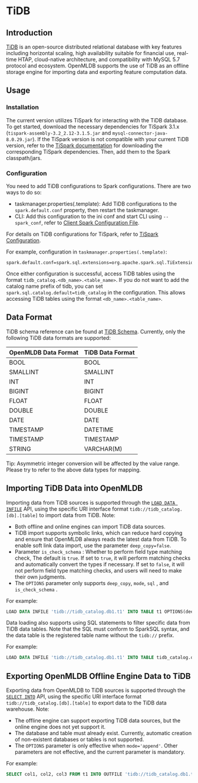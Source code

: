 # TiDB

## Introduction

[TiDB](https://docs.pingcap.com/) is an open-source distributed relational database with key features including horizontal scaling, high availability suitable for financial use, real-time HTAP, cloud-native architecture, and compatibility with MySQL 5.7 protocol and ecosystem. OpenMLDB supports the use of TiDB as an offline storage engine for importing data and exporting feature computation data.

## Usage

### Installation

The current version utilizes TiSpark for interacting with the TiDB database. To get started, download the necessary dependencies for TiSpark 3.1.x (`tispark-assembly-3.2_2.12-3.1.5.jar` and `mysql-connector-java-8.0.29.jar`). If the TiSpark version is not compatible with your current TiDB version, refer to the [TiSpark documentation](https://docs.pingcap.com/tidb/stable/tispark-overview) for downloading the corresponding TiSpark dependencies. Then, add them to the Spark classpath/jars.


### Configuration

You need to add TiDB configurations to Spark configurations. There are two ways to do so:

- taskmanager.properties(.template): Add TiDB configurations to the `spark.default.conf` property, then restart the taskmanager.
- CLI: Add this configuration to the ini conf and start CLI using `--spark_conf`, refer to [Client Spark Configuration File](../../reference/client_config/client_spark_config.md).

For details on TiDB configurations for TiSpark, refer to [TiSpark Configuration](https://docs.pingcap.com/tidb/stable/tispark-overview#tispark-configurations).

For example, configuration in `taskmanager.properties(.template)`:

```properties
spark.default.conf=spark.sql.extensions=org.apache.spark.sql.TiExtensions;spark.sql.catalog.tidb_catalog=org.apache.spark.sql.catalyst.catalog.TiCatalog;spark.sql.catalog.tidb_catalog.pd.addresses=127.0.0.1:2379;spark.tispark.pd.addresses=127.0.0.1:2379;spark.sql.tidb.addr=127.0.0.1;spark.sql.tidb.port=4000;spark.sql.tidb.user=root;spark.sql.tidb.password=root;
```

Once either configuration is successful, access TiDB tables using the format `tidb_catalog.<db_name>.<table_name>`. If you do not want to add the catalog name prefix of tidb, you can set `spark.sql.catalog.default=tidb_catalog` in the configuration. This allows accessing TiDB tables using the format `<db_name>.<table_name>`.

## Data Format

TiDB schema reference can be found at [TiDB Schema](https://docs.pingcap.com/tidb/stable/data-type-overview). Currently, only the following TiDB data formats are supported:

| OpenMLDB Data Format | TiDB Data Format |
|----------------------|------------------|
| BOOL                 | BOOL             |
| SMALLINT             | SMALLINT         |
| INT                  | INT              |
| BIGINT               | BIGINT           |
| FLOAT                | FLOAT            |
| DOUBLE               | DOUBLE           |
| DATE                 | DATE             |
| TIMESTAMP            | DATETIME         |
| TIMESTAMP            | TIMESTAMP        |
| STRING               | VARCHAR(M)       |

Tip: Asymmetric integer conversion will be affected by the value range. Please try to refer to the above data types for mapping.

## Importing TiDB Data into OpenMLDB

Importing data from TiDB sources is supported through the [`LOAD DATA INFILE`](../../openmldb_sql/dml/LOAD_DATA_STATEMENT.md) API, using the specific URI interface format `tidb://tidb_catalog.[db].[table]` to import data from TiDB. Note:

- Both offline and online engines can import TiDB data sources.
- TiDB import supports symbolic links, which can reduce hard copying and ensure that OpenMLDB always reads the latest data from TiDB. To enable soft link data import, use the parameter `deep_copy=false`.
- Parameter `is_check_schema` : Whether to perform field type matching check, The default is `true`. If set to `true`, it will perform matching checks and automatically convert the types if necessary. If set to `false`, it will not perform field type matching checks, and users will need to make their own judgments.
- The `OPTIONS` parameter only supports `deep_copy`, `mode`, `sql` , and `is_check_schema` .

For example:

```sql
LOAD DATA INFILE 'tidb://tidb_catalog.db1.t1' INTO TABLE t1 OPTIONS(deep_copy=false);
```

Data loading also supports using SQL statements to filter specific data from TiDB data tables. Note that the SQL must conform to SparkSQL syntax, and the data table is the registered table name without the `tidb://` prefix.

For example:

```sql
LOAD DATA INFILE 'tidb://tidb_catalog.db1.t1' INTO TABLE tidb_catalog.db1.t1 OPTIONS(deep_copy=true, sql='SELECT * FROM tidb_catalog.db1.t1 where key=\"foo\"')
```

## Exporting OpenMLDB Offline Engine Data to TiDB

Exporting data from OpenMLDB to TiDB sources is supported through the [`SELECT INTO`](../../openmldb_sql/dql/SELECT_INTO_STATEMENT.md) API, using the specific URI interface format `tidb://tidb_catalog.[db].[table]` to export data to the TiDB data warehouse. Note:

- The offline engine can support exporting TiDB data sources, but the online engine does not yet support it.
- The database and table must already exist. Currently, automatic creation of non-existent databases or tables is not supported.
- The `OPTIONS` parameter is only effective when `mode='append'`. Other parameters are not effective, and the current parameter is mandatory.

For example:

```sql
SELECT col1, col2, col3 FROM t1 INTO OUTFILE 'tidb://tidb_catalog.db1.t1' options(mode='append');
```
